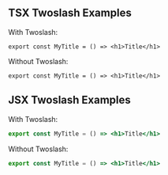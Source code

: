 ## TSX Twoslash Examples

With Twoslash:

```tsx twoslash
export const MyTitle = () => <h1>Title</h1>
```

Without Twoslash:

```tsx
export const MyTitle = () => <h1>Title</h1>
```

## JSX Twoslash Examples

With Twoslash:

```jsx twoslash
export const MyTitle = () => <h1>Title</h1>
```

Without Twoslash:

```jsx
export const MyTitle = () => <h1>Title</h1>
```
